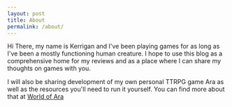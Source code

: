 ```yaml
---
layout: post
title: About
permalink: /about/
---
```


Hi There, my name is Kerrigan and I've been playing games for as 
long as I've been a mostly functioning human creature. I hope to use 
this blog as a comprehensive home for my reviews and as a place where 
I can share my thoughts on games with you. 

I will also be sharing development of my own personal TTRPG game Ara as well as the resources you'll need to run it yourself. You can find more about that at [World of Ara](/world_of_ara)
